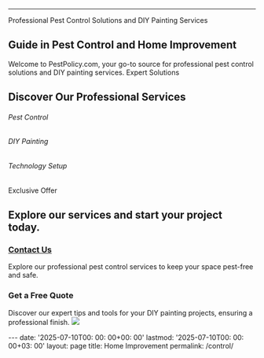 ---
Professional Pest Control Solutions and DIY Painting Services
## Guide in Pest Control and Home Improvement
Welcome to PestPolicy.com, your go-to source for professional pest control solutions and DIY painting services.
Expert Solutions
## Discover Our Professional Services
[](https://pestpolicy.com/category/fleas/)
###### Pest Control
[](https://pestpolicy.com/category/paint/)
###### DIY Painting
[](https://pestpolicy.com/category/laptops/)
###### Technology Setup
Exclusive Offer
## Explore our services and start your project today.
### [Contact Us](https://pestpolicy.com/contact/)
Explore our professional pest control services to keep your space pest-free and safe.
### Get a Free Quote
Discover our expert tips and tools for your DIY painting projects, ensuring a professional finish.
![](/assets/img//)

﻿--- date: '2025-07-10T00: 00: 00+00: 00' lastmod: '2025-07-10T00: 00: 00+03: 00' layout: page title: Home Improvement permalink: /control/
